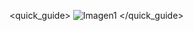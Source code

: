 <quick_guide>
![Imagen1](http://static.energysistem.com/images/manuals/39581/532889857b230.jpg)
</quick_guide>
